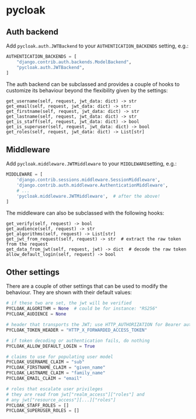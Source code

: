 # pycloak

## Auth backend
Add `pycloak.auth.JWTBackend` to your `AUTHENTICATION_BACKENDS` setting, e.g.:

```python
AUTHENTICATION_BACKENDS = [
    "django.contrib.auth.backends.ModelBackend",
    "pycloak.auth.JWTBackend",
]
```

The auth backend can be subclassed and provides a couple of hooks to customize its behaviour beyond the flexibility given by the settings:

```
get_username(self, request, jwt_data: dict) -> str
get_email(self, request, jwt_data: dict) -> str:
get_firstname(self, request, jwt_data: dict) -> str
get_lastname(self, request, jwt_data: dict) -> str
get_is_staff(self, request, jwt_data: dict) -> bool
get_is_superuser(self, request, jwt_data: dict) -> bool
get_roles(self, request, jwt_data: dict) -> List[str]
```

## Middleware
Add `pycloak.middleware.JWTMiddleware` to your `MIDDLEWARE`setting, e.g.:

```python
MIDDLEWARE = [
    'django.contrib.sessions.middleware.SessionMiddleware',
    'django.contrib.auth.middleware.AuthenticationMiddleware',
    # ...
    'pycloak.middleware.JWTMiddleware',  # after the above!
]
```

The middleware can also be subclassed with the following hooks:
```
get_verify(self, request) -> bool
get_audience(self, request) -> str
get_algorithms(self, request) -> List[str]
get_jwt_from_request(self, request) -> str  # extract the raw token from the request
get_data_from_jwt(self, request, jwt) -> dict  # decode the raw token
allow_default_login(self, request) -> bool
```

## Other settings
There are a couple of other settings that can be used to modify the behaviour. They are shown with their default values:

```python
# if these two are set, the jwt will be verified
PYCLOAK_ALGORITHM = None  # could be for instance: "RS256"
PYCLOAK_AUDIENCE = None

# header that transports the JWT; use HTTP_AUTHORIZATION for Bearer authentication
PYCLOAK_TOKEN_HEADER = "HTTP_X_FORWARDED_ACCESS_TOKEN"

# if token decoding or authentication fails, do nothing
PYCLOAK_ALLOW_DEFAULT_LOGIN = True

# claims to use for populating user model 
PYCLOAK_USERNAME_CLAIM = "sub"
PYCLOAK_FIRSTNAME_CLAIM = "given_name"
PYCLOAK_LASTNAME_CLAIM = "family_name"
PYCLOAK_EMAIL_CLAIM = "email"

# roles that escalate user privileges
# they are read from jwt["realm_access"]["roles"] and 
# any jwt["resource_access"][...]["roles"]
PYCLOAK_STAFF_ROLES = []
PYCLOAK_SUPERUSER_ROLES = []
```
